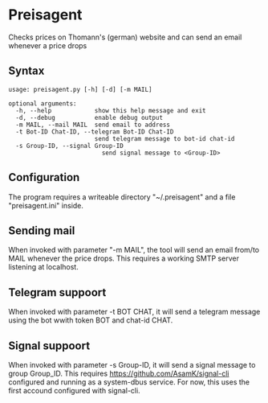 # Preisagent

Checks prices on Thomann's (german) website and can send an email whenever a price drops

## Syntax

```
usage: preisagent.py [-h] [-d] [-m MAIL]

optional arguments:
  -h, --help            show this help message and exit
  -d, --debug           enable debug output
  -m MAIL, --mail MAIL  send email to address
  -t Bot-ID Chat-ID, --telegram Bot-ID Chat-ID
                        send telegram message to bot-id chat-id
  -s Group-ID, --signal Group-ID
	                      send signal message to <Group-ID>
```

## Configuration

The program requires a writeable directory "~/.preisagent" and a file "preisagent.ini" inside. 

## Sending mail

When invoked with parameter "-m MAIL", the tool will send an email from/to MAIL whenever the price drops. This requires a working SMTP server listening at localhost.

## Telegram suppoort

When invoked with parameter -t BOT CHAT, it will send a telegram message using the bot wwith token BOT and chat-id CHAT.

## Signal suppoort

When invoked with parameter -s Group-ID, it will send a signal message to group Group_ID. This requires <https://github.com/AsamK/signal-cli> configured and running as a system-dbus service. For now, this uses the first accound configured with signal-cli.
